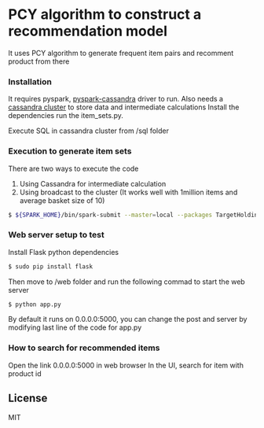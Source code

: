 # PCY algorithm to construct a recommendation model

It uses PCY algorithm to generate frequent item pairs and recomment product from there

### Installation

It requires pyspark, [pyspark-cassandra](https://github.com/TargetHolding/pyspark-cassandra) driver to run.
Also needs a [cassandra cluster](http://cassandra.apache.org/download/) to store data and intermediate calculations 
Install the dependencies run the item_sets.py.

Execute SQL in cassandra cluster from /sql folder

### Execution to generate item sets
There are two ways to execute the code
1. Using Cassandra for intermediate calculation
2. Using broadcast to the cluster (It works well with 1million items and average basket size of 10)

```sh
$ ${SPARK_HOME}/bin/spark-submit --master=local --packages TargetHolding/pyspark-cassandra:0.3.5 item_sets.py /inputpath /path <support_thresold>
```

### Web server setup to test
Install Flask python dependencies 

```sh
$ sudo pip install flask
```
Then move to /web folder and run the following commad to start the web server
```sh
$ python app.py
```
By default it runs on 0.0.0.0:5000, you can change the post and server by modifying last line of the code for app.py

### How to search for recommended items
Open the link 0.0.0.0:5000 in web browser
In the UI, search for item with product id 

License
----
MIT
